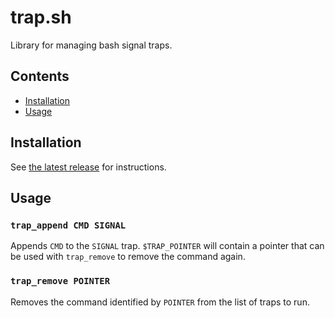 # trap.sh

Library for managing bash signal traps.

## Contents

- [Installation](#installation)
- [Usage](#usage)

## Installation

See [the latest release](https://github.com/orbit-online/trap.sh/releases/latest) for instructions.

## Usage

### `trap_append CMD SIGNAL`

Appends `CMD` to the `SIGNAL` trap. `$TRAP_POINTER` will contain a pointer
that can be used with `trap_remove` to remove the command again.

### `trap_remove POINTER`

Removes the command identified by `POINTER` from the list of traps to run.
